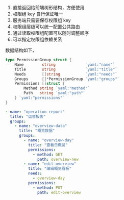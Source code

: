 1. 直接返回给前端树形结构，方便使用
2. 权限组 key 自行保证唯一
3. 服务端只需要保存权限组 key
4. 权限组层级可以统一配置公共路由
5. 通过读取权限组配置可以随时调整顺序
6. 可以指定权限组依赖关系

数据结构如下，

```go
type PermissionGroup struct {
	Name        string             `yaml:"name"`
	Title       string             `yaml:"title"`
	Needs       []string           `yaml:"needs"`
	Groups      []*PermissionGroup `yaml:"groups"`
	Permissions []struct {
		Method string `yaml:"method"`
		Path   string `yaml:"path"`
	} `yaml:"permissions"`
}
```

```yaml
- name: "operation-report"
  title: "运营报表"
  groups:
    - name: "overview-data"
      title: "概览数据"
      groups:
        - name: "overview-day"
          title: "查看日概览"
          permissions:
            - method: GET
              path: overview-new
        - name: "edit-overview"
          title: "编辑概览看板"
          needs:
            - overview-day
          permissions:
            - method: PUT
              path: edit-overview
```